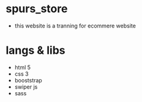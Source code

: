# spurs_store
* this website is a tranning for ecommere website
# langs & libs
* html 5
* css 3
* booststrap 
* swiper js
* sass
